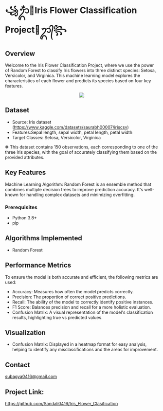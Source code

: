 # ꧁ᬊᬁ🪻Iris Flower Classification Project🪻ᬊ᭄꧂

## Overview
Welcome to the Iris Flower Classification Project, where we use the power of Random Forest to classify Iris flowers into three distinct species: Setosa, Versicolor, and Virginica. This machine learning model explores the characteristics of each flower and predicts its species based on four key features. 

<div align="center">
  <img src="http://miro.medium.com/max/3500/1*f6KbPXwksAliMIsibFyGJw.png" />
</div>

## Dataset
- Source: Iris dataset (https://www.kaggle.com/datasets/saurabh00007/iriscsv)
-  Features:Sepal length, sepal width, petal length, petal width
- Target Classes: Setosa, Versicolor, Virginica

❁ This dataset contains 150 observations, each corresponding to one of the three Iris species, with the goal of accurately classifying them based on the provided attributes.

## Key Features
Machine Learning Algorithm:
Random Forest is an ensemble method that combines multiple decision trees to improve prediction accuracy. It's well-known for handling complex datasets and minimizing overfitting.

### Prerequisites
- Python 3.8+
- pip

## Algorithms Implemented
- Random Forest

## Performance Metrics
To ensure the model is both accurate and efficient, the following metrics are used:

- Accuracy: Measures how often the model predicts correctly.
- Precision: The proportion of correct positive predictions.
- Recall: The ability of the model to correctly identify positive instances.
- F1 Score: Balances precision and recall for a more holistic evaluation.
- Confusion Matrix: A visual representation of the model's classification results, highlighting true vs predicted values.

## Visualization
- Confusion Matrix: Displayed in a heatmap format for easy analysis, helping to identify any misclassifications and the areas for improvement.

## Contact
subagya0416@gmail.com

## Project Link:
https://github.com/Sandali0416/Iris_Flower_Clasification

